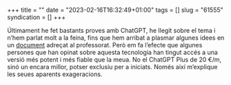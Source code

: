 +++
title = ""
date = "2023-02-16T16:32:49+01:00"
tags = []
slug = "61555"
syndication = []
+++

Últimament he fet bastants proves amb ChatGPT, he llegit sobre el tema i n’hem parlat molt a la feina, fins que hem arribat a plasmar algunes idees en un [document](https://cent.uji.es/pub/chatgpt) adreçat al professorat. Però em fa l’efecte que algunes persones que han opinat sobre aquesta tecnologia han tingut accés a una versió més potent i més fiable que la meua. No el ChatGPT Plus de 20 €/m, sinó un encara millor, potser exclusiu per a iniciats. Només així m’explique les seues aparents exageracions.

